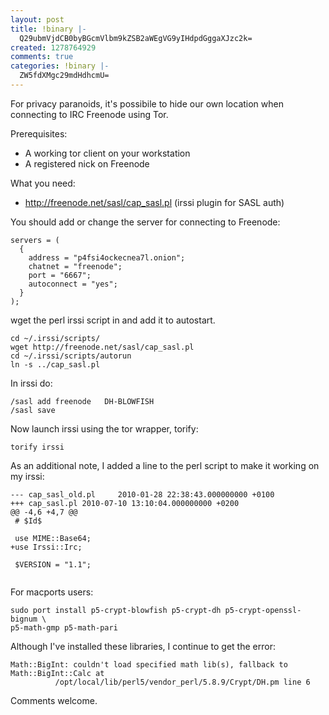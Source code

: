 ```yaml
---
layout: post
title: !binary |-
  Q29ubmVjdCB0byBGcmVlbm9kZSB2aWEgVG9yIHdpdGggaXJzc2k=
created: 1278764929
comments: true
categories: !binary |-
  ZW5fdXMgc29mdHdhcmU=
---
```

For privacy paranoids, it's possibile to hide our own location when connecting to IRC Freenode using Tor.

Prerequisites:
* A working tor client on your workstation
* A registered nick on Freenode

What you need:
* http://freenode.net/sasl/cap_sasl.pl (irssi plugin for SASL auth)
<!--break-->
You should add or change the server for connecting to Freenode:
<pre><code>servers = (
  {
    address = "p4fsi4ockecnea7l.onion";
    chatnet = "freenode";
    port = "6667";
    autoconnect = "yes";
  }
);</code></pre>

wget the perl irssi script in and add it to autostart.
<pre><code>cd ~/.irssi/scripts/
wget http://freenode.net/sasl/cap_sasl.pl
cd ~/.irssi/scripts/autorun
ln -s ../cap_sasl.pl</code></pre>

In irssi do:
<pre><code>/sasl add freenode <nick> <pass> DH-BLOWFISH
/sasl save</code></pre>

Now launch irssi using the tor wrapper, torify:
<pre><code>torify irssi</code></pre>

As an additional note, I <a name="patch">added a line</a> to the perl script to make it working on my irssi:
<pre><code>--- cap_sasl_old.pl     2010-01-28 22:38:43.000000000 +0100
+++ cap_sasl.pl 2010-07-10 13:10:04.000000000 +0200
@@ -4,6 +4,7 @@
 # $Id$
 
 use MIME::Base64;
+use Irssi::Irc;
 
 $VERSION = "1.1";
 </code></pre>

For macports users:
<pre><code>sudo port install p5-crypt-blowfish p5-crypt-dh p5-crypt-openssl-bignum \
p5-math-gmp p5-math-pari</code></pre>
Although I've installed these libraries, I continue to get the error:
<pre><code>Math::BigInt: couldn't load specified math lib(s), fallback to Math::BigInt::Calc at 
          /opt/local/lib/perl5/vendor_perl/5.8.9/Crypt/DH.pm line 6</code></pre>
Comments welcome.

